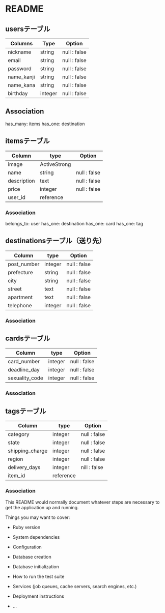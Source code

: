 # README

## usersテーブル

| Columns    | Type    | Option       |
|------------|---------|--------------|
| nickname   | string  | null : false |
| email      | string  | null : false |
| password   | string  | null : false |
| name_kanji | string  | null : false |
| name_kana  | string  | null : false |
| birthday   | integer | null : false |

## Association

has_many: items
has_one: destination


## itemsテーブル

| Column      | type         | Option       |
|-------------|--------------|--------------|
| image       | ActiveStrong |              |
| name        | string       | null : false |
| description | text         | null : false |
| price       | integer      | null : false |
| user_id     | reference    |              |

### Association

belongs_to: user
has_one: destination
has_one: card
has_one: tag


## destinationsテーブル（送り先）

| Column      | type    | Option       |
|-------------|---------|--------------|
| post_number | integer | null : false |
| prefecture  | string  | null : false |
| city        | string  | null : false |
| street      | text    | null : false |
| apartment   | text    | null : false |
| telephone   | integer | null : false |

### Association

## cardsテーブル

| Column         | type    | Option       |
|----------------|---------|--------------|
| card_number    | integer | null : false |
| deadline_day   | integer | null : false |
| sexuality_code | integer | null : false |

### Association


## tagsテーブル

| Column          | type      | Option       |
|-----------------|-----------|--------------|
| category        | integer   | null : false |
| state           | integer   | null : false |
| shipping_charge | integer   | null : false |
| region          | integer   | null : false |
| delivery_days   | integer   | nill : false |
| item_id         | reference |              |

### Association




This README would normally document whatever steps are necessary to get the
application up and running.

Things you may want to cover:

* Ruby version

* System dependencies

* Configuration

* Database creation

* Database initialization

* How to run the test suite

* Services (job queues, cache servers, search engines, etc.)

* Deployment instructions

* ...
